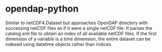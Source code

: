 # opendap-python

Similar to netCDF4.Dataset but approaches OpenDAP directory with
successing netCDF files as if it were a single netCDF file. It
parses the catalog.xml file to obtain an index of all available
netCDF files. If the first dimension of a variable is a time
dimension, the entire dataset can be indexed using datatime
objects rather than indices.
